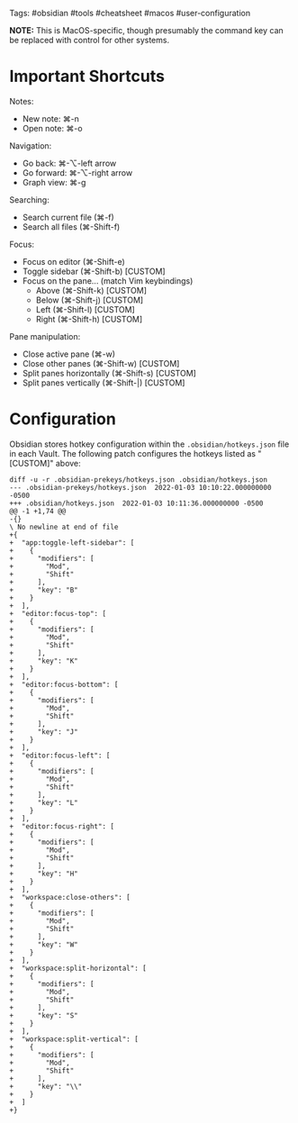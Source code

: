 Tags: #obsidian #tools #cheatsheet #macos #user-configuration 

**NOTE:** This is MacOS-specific, though presumably the command key can be replaced with control for other systems.

# Important Shortcuts

Notes:
- New note: ⌘-n
- Open note: ⌘-o

Navigation:
- Go back: ⌘-⌥-left arrow
- Go forward: ⌘-⌥-right arrow
- Graph view: ⌘-g

Searching:
- Search current file (⌘-f)
- Search all files (⌘-Shift-f)

Focus:
- Focus on editor (⌘-Shift-e)
- Toggle sidebar (⌘-Shift-b) \[CUSTOM\]
- Focus on the pane... (match Vim keybindings)
    - Above (⌘-Shift-k) \[CUSTOM\]
    - Below (⌘-Shift-j) \[CUSTOM\]
    - Left (⌘-Shift-l) \[CUSTOM\]
    - Right (⌘-Shift-h) \[CUSTOM\]

Pane manipulation:
- Close active pane (⌘-w)
- Close other panes (⌘-Shift-w) \[CUSTOM\]
- Split panes horizontally (⌘-Shift-s) \[CUSTOM\]
- Split panes vertically (⌘-Shift-|) \[CUSTOM\]

# Configuration
Obsidian stores hotkey configuration within the `.obsidian/hotkeys.json` file in each Vault.  The following patch configures the hotkeys listed as "\[CUSTOM\]" above:

```shell
diff -u -r .obsidian-prekeys/hotkeys.json .obsidian/hotkeys.json
--- .obsidian-prekeys/hotkeys.json	2022-01-03 10:10:22.000000000 -0500
+++ .obsidian/hotkeys.json	2022-01-03 10:11:36.000000000 -0500
@@ -1 +1,74 @@
-{}
\ No newline at end of file
+{
+  "app:toggle-left-sidebar": [
+    {
+      "modifiers": [
+        "Mod",
+        "Shift"
+      ],
+      "key": "B"
+    }
+  ],
+  "editor:focus-top": [
+    {
+      "modifiers": [
+        "Mod",
+        "Shift"
+      ],
+      "key": "K"
+    }
+  ],
+  "editor:focus-bottom": [
+    {
+      "modifiers": [
+        "Mod",
+        "Shift"
+      ],
+      "key": "J"
+    }
+  ],
+  "editor:focus-left": [
+    {
+      "modifiers": [
+        "Mod",
+        "Shift"
+      ],
+      "key": "L"
+    }
+  ],
+  "editor:focus-right": [
+    {
+      "modifiers": [
+        "Mod",
+        "Shift"
+      ],
+      "key": "H"
+    }
+  ],
+  "workspace:close-others": [
+    {
+      "modifiers": [
+        "Mod",
+        "Shift"
+      ],
+      "key": "W"
+    }
+  ],
+  "workspace:split-horizontal": [
+    {
+      "modifiers": [
+        "Mod",
+        "Shift"
+      ],
+      "key": "S"
+    }
+  ],
+  "workspace:split-vertical": [
+    {
+      "modifiers": [
+        "Mod",
+        "Shift"
+      ],
+      "key": "\\"
+    }
+  ]
+}
```
